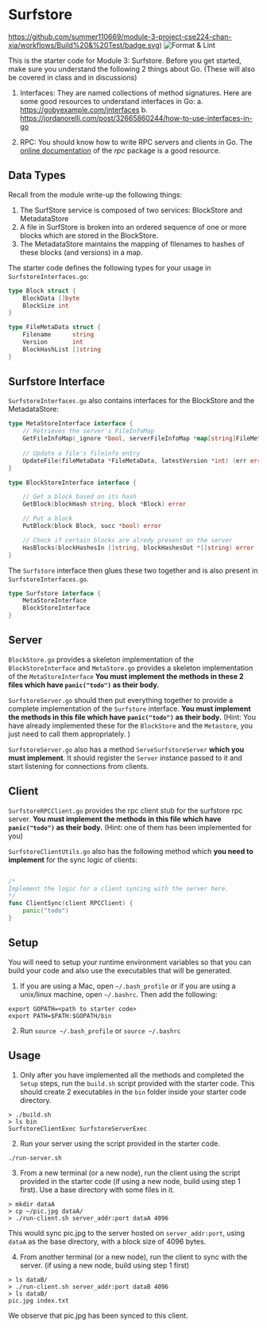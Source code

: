 # Surfstore
https://github.com/summer110669/module-3-project-cse224-chan-xia/workflows/Build%20&%20Test/badge.svg)
![Format & Lint](
    https://github.com/summer110669/module-3-project-cse224-chan-xia/workflows/Lint%20&%20Format/badge.svg)

This is the starter code for Module 3: Surfstore.  Before you get started, make
sure you understand the following 2 things about Go. (These will also be
covered in class and in discussions)

1. Interfaces: They are named collections of method signatures. Here are some good resources to understand interfaces in Go:
    a. https://gobyexample.com/interfaces
    b. https://jordanorelli.com/post/32665860244/how-to-use-interfaces-in-go

2. RPC: You should know how to write RPC servers and clients in Go. The [online documentation](https://golang.org/pkg/net/rpc/) of the *rpc* package is a good resource. 

## Data Types

Recall from the module write-up the following things:

1. The SurfStore service is composed of two services: BlockStore and MetadataStore 
2. A file in SurfStore is broken into an ordered sequence of one or more blocks which are stored in the BlockStore.
3. The MetadataStore maintains the mapping of filenames to hashes of these blocks (and versions) in a map.

The starter code defines the following types for your usage in `SurfstoreInterfaces.go`:

```go
type Block struct {
	BlockData []byte
	BlockSize int
}

type FileMetaData struct {
	Filename      string
	Version       int
	BlockHashList []string
}
```

## Surfstore Interface

`SurfstoreInterfaces.go` also contains interfaces for the BlockStore and the MetadataStore:

```go
type MetaStoreInterface interface {
	// Retrieves the server's FileInfoMap
	GetFileInfoMap(_ignore *bool, serverFileInfoMap *map[string]FileMetaData) error
	
	// Update a file's fileinfo entry
	UpdateFile(fileMetaData *FileMetaData, latestVersion *int) (err error)
}

type BlockStoreInterface interface {

	// Get a block based on its hash
	GetBlock(blockHash string, block *Block) error

	// Put a block
	PutBlock(block Block, succ *bool) error

	// Check if certain blocks are alredy present on the server
	HasBlocks(blockHashesIn []string, blockHashesOut *[]string) error
}
```

The `Surfstore` interface then glues these two together and is also present in `SurfstoreInterfaces.go`.

```go
type Surfstore interface {
	MetaStoreInterface
	BlockStoreInterface
}
```

## Server

`BlockStore.go` provides a skeleton implementation of the `BlockStoreInterface`
and `MetaStore.go` provides a skeleton implementation of the
`MetaStoreInterface` **You must implement the methods in these 2 files which
have `panic("todo")` as their body.**

`SurfstoreServer.go` should then put everything together to provide a complete
implementation of the `Surfstore` interface. **You must implement the methods
in this file which have `panic("todo")` as their body.** (Hint: You have
already implemented these for the `BlockStore` and the `Metastore`, you just
need to call them appropriately. )

`SurfstoreServer.go` also has a method `ServeSurfstoreServer` **which you must
implement**. It should register the `Server` instance passed to it and start
listening for connections from clients. 

## Client

`SurfstoreRPCClient.go` provides the rpc client stub for the surfstore rpc
server. **You must implement the methods in this file which have
`panic("todo")` as their body.** (Hint: one of them has been implemented for
you) 

`SurfstoreClientUtils.go` also has the following method which **you need to
implement** for the sync logic of clients:

```go

/*
Implement the logic for a client syncing with the server here.
*/
func ClientSync(client RPCClient) {
	panic("todo")
}
```

## Setup

You will need to setup your runtime environment variables so that you can build
your code and also use the executables that will be generated.

1. If you are using a Mac, open `~/.bash_profile` or if you are using a
unix/linux machine, open `~/.bashrc`. Then add the following:

```
export GOPATH=<path to starter code>
export PATH=$PATH:$GOPATH/bin
```

2. Run `source ~/.bash_profile` or `source ~/.bashrc`

## Usage

1. Only after you have implemented all the methods and completed the `Setup`
steps, run the `build.sh` script provided with the starter code. This should
create 2 executables in the `bin` folder inside your starter code directory.

```shell
> ./build.sh
> ls bin
SurfstoreClientExec SurfstoreServerExec
```

2. Run your server using the script provided in the starter code.

```shell
./run-server.sh
```

3. From a new terminal (or a new node), run the client using the script
provided in the starter code (if using a new node, build using step 1 first).
Use a base directory with some files in it.

```shell
> mkdir dataA
> cp ~/pic.jpg dataA/ 
> ./run-client.sh server_addr:port dataA 4096
```

This would sync pic.jpg to the server hosted on `server_addr:port`, using
`dataA` as the base directory, with a block size of 4096 bytes.

4. From another terminal (or a new node), run the client to sync with the
server. (if using a new node, build using step 1 first)

```shell
> ls dataB/
> ./run-client.sh server_addr:port dataB 4096
> ls dataB/
pic.jpg index.txt
```

We observe that pic.jpg has been synced to this client.
